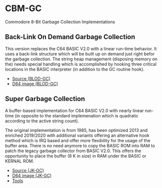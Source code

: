 CBM-GC
======

Commodore 8-Bit Garbage Collection Implementations

Back-Link On Demand Garbage Collection
--------------------------------------

This version replaces the C64 BASIC V2.0 with a linear run-time behavior. It uses a back-link structure which will be built up on demand just right befor the garbage collection. The string heap management (disposing memory on the) needs special handling which is accomplished by hooking three critical locations in the BASIC interpreter (in addition to the GC routine hook).

* [Source (BLOD-GC)](src/BLOD-GC)
* [D64 image (BLOD-GC)](images/blodgc-2021-distrib.d64)


Super Garbage Collection
------------------------

A buffer-based implementation for C64 BASIC V2.0 with nearly linear run-time (in opposite to the standard implemenation which is quadratic according to the active string count).

The original implementation is from 1985, has been optimized 2013 and enriched 2019/2020 with additional variants offering an alternative hook method which is IRQ based and offer more flexibility for the usage of the buffer area. There is no need anymore to copy the BASIC ROM into RAM to patch the legacy garbage collector from BASIC V2.0. This offers the opportunity to place the buffer (8 K in size) in RAM under the BASIC or KERNAL ROM.

* [Source (JK-GC)](src/JK-GC)
* [D64 image (JK-GC)](images/supergc-2020-distrib.d64)
* [Tools](tools)
